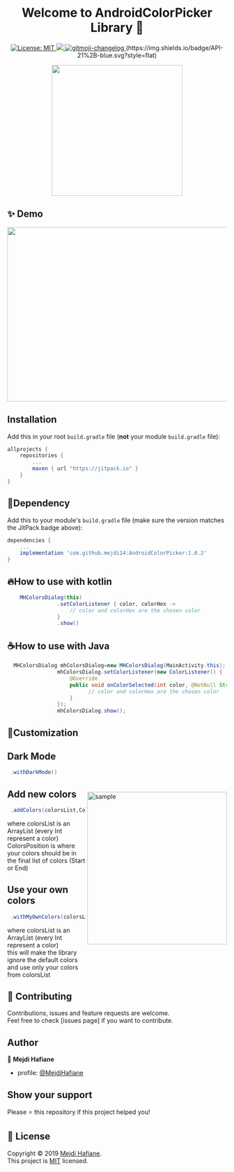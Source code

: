 <h1 align="center">Welcome to AndroidColorPicker Library 👋</h1>
<p align="center">

  </a>
	<a href="https://github.com/kefranabg/readme-md-generator/blob/master/LICENSE">
    <img alt="License: MIT" src="https://img.shields.io/badge/license-MIT-yellow.svg" target="_blank" />
  </a>
  <a href="https://codecov.io/gh/kefranabg/readme-md-generator">
    <img src="https://codecov.io/gh/kefranabg/readme-md-generator/branch/master/graph/badge.svg" />
  </a>
  <a href="https://github.com/frinyvonnick/gitmoji-changelog">
    <img src="https://img.shields.io/badge/API-21%2B-blue.svg?style=flat" alt="gitmoji-changelog">
  </a>
 (https://img.shields.io/badge/API-21%2B-blue.svg?style=flat)
 
 
</p>

<p align="center">
<img src="https://github.com/mejdi14/AndroidColorPicker/blob/master/images/logo.png" height="300" width="300" >
	</p>
	

## ✨ Demo
<p align="center">
<img src="https://github.com/mejdi14/AndroidColorPicker/blob/master/images/original.gif" height="400" width="550" >
	</p>
	
	

## Installation

Add this in your root `build.gradle` file (**not** your module `build.gradle` file):

```gradle
allprojects {
	repositories {
		...
		maven { url "https://jitpack.io" }
	}
}
``` 
## :hammer:Dependency

Add this to your module's `build.gradle` file (make sure the version matches the JitPack badge above):

```gradle
dependencies {
	...
	implementation 'com.github.mejdi14:AndroidColorPicker:1.0.2'
}
```


## :fire:How to use with kotlin

``` java
    MHColorsDialog(this)
                .setColorListener { color, colorHex ->
                    // color and colorHex are the chosen color
                }
                .show()
```

## :coffee:How to use with Java

``` java
  MHColorsDialog mhColorsDialog=new MHColorsDialog(MainActivity.this);
                mhColorsDialog.setColorListener(new ColorListener() {
                    @Override
                    public void onColorSelected(int color, @NotNull String colorHex) {
                          // color and colorHex are the chosen color
                    }
                });
                mhColorsDialog.show();
```


## :art:Customization

Dark Mode
-----
<img src="https://github.com/mejdi14/AndroidColorPicker/blob/master/images/dark4.png" alt="sample" title="sample" width="320" height="350" align="right" vspace="52" />

``` java
 .withDarkMode()
```
Add new colors
-----

``` java
 .addColors(colorsList,ColorsPosition.START)
```
where colorsList is an ArrayList<Int> (every Int represent a color)</br>
ColorsPosition is where your colors should be in the final list of colors (Start or End)
	
Use your own colors
-----

``` java
 .withMyOwnColors(colorsList)
```
where colorsList is an ArrayList<Int> (every Int represent a color)</br>
this will make the library ignore the default colors and use only your colors from colorsList	




## 🤝 Contributing

Contributions, issues and feature requests are welcome.<br />
Feel free to check [issues page] if you want to contribute.<br />


## Author

👤 **Mejdi Hafiane**

- profile: [@MejdiHafiane](https://mejdi14.github.io/mejdi/#/about)

## Show your support

Please ⭐️ this repository if this project helped you!


## 📝 License

Copyright © 2019 [Mejdi Hafiane](https://github.com/mejdi14).<br />
This project is [MIT](https://github.com/mejdi14/readme-md-generator/blob/master/LICENSE) licensed.
